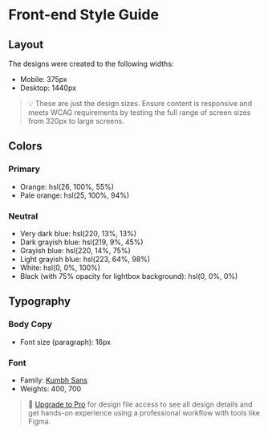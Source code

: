 # Front-end Style Guide

## Layout


The designs were created to the following widths:

- Mobile: 375px
- Desktop: 1440px

> 💡 These are just the design sizes. Ensure content is responsive and meets WCAG requirements by testing the full range of screen sizes from 320px to large screens.

## Colors

### Primary

- Orange: hsl(26, 100%, 55%)
- Pale orange: hsl(25, 100%, 94%)

### Neutral

- Very dark blue: hsl(220, 13%, 13%)
- Dark grayish blue: hsl(219, 9%, 45%)
- Grayish blue: hsl(220, 14%, 75%)
- Light grayish blue: hsl(223, 64%, 98%)
- White: hsl(0, 0%, 100%)
- Black (with 75% opacity for lightbox background): hsl(0, 0%, 0%)

## Typography

### Body Copy

- Font size (paragraph): 16px

### Font

- Family: [Kumbh Sans](https://fonts.google.com/specimen/Kumbh+Sans)
- Weights: 400, 700

> 💎 [Upgrade to Pro](https://www.frontendmentor.io/pro?ref=style-guide) for design file access to see all design details and get hands-on experience using a professional workflow with tools like Figma.
